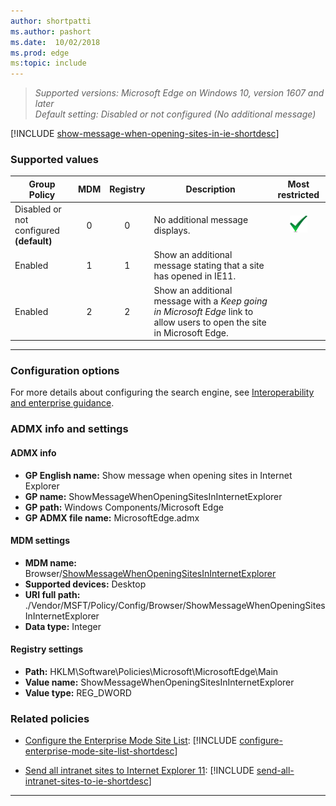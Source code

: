 ```yaml
---
author: shortpatti
ms.author: pashort
ms.date:  10/02/2018
ms.prod: edge
ms:topic: include
---
```


<!-- ## Show message when opening sites in Internet Explorer --> 

>*Supported versions: Microsoft Edge on Windows 10, version 1607 and later*<br> 
>*Default setting:  Disabled or not configured (No additional message)*

<!-- RS5 update: add option for showing interstitial page with stay in Edge link (Koch) -->
[!INCLUDE [show-message-when-opening-sites-in-ie-shortdesc](../shortdesc/show-message-when-opening-sites-in-ie-shortdesc.md)]

### Supported values

|Group Policy  |MDM |Registry |Description |Most restricted |
|---|:---:|:---:|---|:---:|
|Disabled or not configured<br>**(default)** |0 |0 |No additional message displays. |![Most restricted value](../images/check-gn.png) |
|Enabled |1 |1 |Show an additional message stating that a site has opened in IE11. | |
|Enabled |2 |2 |Show an additional message with a _Keep going in Microsoft Edge_ link to allow users to open the site in Microsoft Edge. | |
---

### Configuration options  
For more details about configuring the search engine, see [Interoperability and enterprise guidance](../group-policies/interoperability-enterprise-guidance-gp.md).

### ADMX info and settings
#### ADMX info 
- **GP English name:** Show message when opening sites in Internet Explorer 
- **GP name:** ShowMessageWhenOpeningSitesInInternetExplorer
- **GP path:** Windows Components/Microsoft Edge
- **GP ADMX file name:** MicrosoftEdge.admx

#### MDM settings
- **MDM name:** Browser/[ShowMessageWhenOpeningSitesInInternetExplorer](https://docs.microsoft.com/en-us/windows/client-management/mdm/policy-csp-browser#browser-showmessagewhenopeningsitesininternetexplorer)
- **Supported devices:** Desktop
- **URI full path:** ./Vendor/MSFT/Policy/Config/Browser/ShowMessageWhenOpeningSitesInInternetExplorer
- **Data type:** Integer

#### Registry settings
- **Path:** HKLM\Software\Policies\Microsoft\MicrosoftEdge\Main
- **Value name:** ShowMessageWhenOpeningSitesInInternetExplorer
- **Value type:** REG_DWORD

### Related policies

- [Configure the Enterprise Mode Site List](../available-policies.md#configure-the-enterprise-mode-site-list): [!INCLUDE [configure-enterprise-mode-site-list-shortdesc](../shortdesc/configure-enterprise-mode-site-list-shortdesc.md)] 

- [Send all intranet sites to Internet Explorer 11](../available-policies.md#send-all-intranet-sites-to-internet-explorer-11): [!INCLUDE [send-all-intranet-sites-to-ie-shortdesc](../shortdesc/send-all-intranet-sites-to-ie-shortdesc.md)]


<hr>